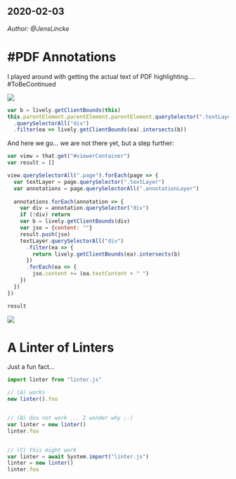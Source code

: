 ## 2020-02-03 
*Author: @JensLincke*

# #PDF Annotations

I played around with getting the actual text of PDF highlighting.... #ToBeContinued 

![](pdf_annotations.png)

```javascript
var b = lively.getClientBounds(this)
this.parentElement.parentElement.parentElement.querySelector(".textLayer")
  .querySelectorAll("div")
  .filter(ea => lively.getClientBounds(ea).intersects(b))
```

And here we go... we are not there yet, but a step further:

```javascript
var view = that.get("#viewerContainer")
var result = []

view.querySelectorAll(".page").forEach(page => {
  var textLayer = page.querySelector(".textLayer")
  var annotations = page.querySelectorAll(".annotationLayer")
  
  annotations.forEach(annotation => {
    var div = annotation.querySelector("div")
    if (!div) return
    var b = lively.getClientBounds(div)
    var jso = {content: ""}
    result.push(jso)
    textLayer.querySelectorAll("div")
      .filter(ea => {
        return lively.getClientBounds(ea).intersects(b)
      })
      .forEach(ea => {
        jso.content += (ea.textContent + " ")
    })    
  })  
})

result
```

![](extracted_annotations.png)


# A Linter of Linters

Just a fun fact...

```javascript
import linter from "linter.js"

// (A) works
new linter().foo


// (B) dos not work ... I wonder why ;-)
var linter = new linter()
linter.foo


// (C) this might work
var linter = await System.import("linter.js")
linter = new linter()
linter.foo
```
